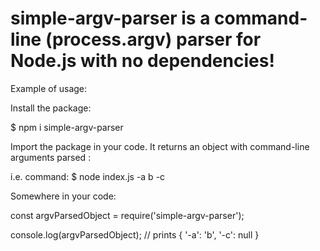 # simple-argv-parser is a command-line (process.argv) parser for Node.js with no dependencies!

Example of usage:

Install the package:

$ npm i simple-argv-parser

Import the package in your code. It returns an object with command-line arguments parsed :

i.e. command: $ node index.js -a b -c

Somewhere in your code:

const argvParsedObject = require('simple-argv-parser');

console.log(argvParsedObject); // prints { '-a': 'b', '-c': null } 
